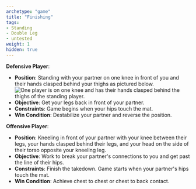 ```yaml
---
archetype: "game"
title: "Finishing"
tags:
- Standing
- Double Leg
- untested
weight: 1
hidden: true
---
```


**Defensive Player**:
  * **Position**: Standing with your partner on one knee in front of you and their hands clasped behind your thighs as pictured below.![One player is on one knee and has their hands clasped behind the thighs of the standing player.](https://www.bjjee.com/wp-content/uploads/2022/08/Screen-Shot-2022-08-28-at-11.12.07-PM.png)
  * **Objective**: Get your legs back in front of your partner.
  * **Constraints**: Game begins when your hips touch the mat.
  * **Win Condition**: Destabilize your partner and reverse the position.

**Offensive Player**:
  * **Position**: Kneeling in front of your partner with your knee between their legs, your hands clasped behind their legs, and your head on the side of their torso opposite your kneeling leg.
  * **Objective**: Work to break your partner's connections to you and get past the line of their hips.
  * **Constraints**: Finish the takedown. Game starts when your partner's hips touch the mat.
  * **Win Condition**: Achieve chest to chest or chest to back contact.